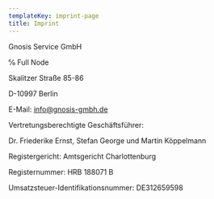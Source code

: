 ```yaml
---
templateKey: imprint-page
title: Imprint
---
```

Gnosis Service GmbH

℅ Full Node

Skalitzer Straße 85-86

D-10997 Berlin

E-Mail: info@gnosis-gmbh.de

Vertretungsberechtigte Geschäftsführer:

Dr. Friederike Ernst, Stefan George und Martin Köppelmann

Registergericht: Amtsgericht Charlottenburg

Registernummer: HRB 188071 B  

Umsatzsteuer-Identifikationsnummer: DE312659598
